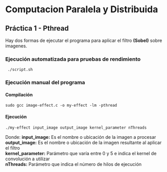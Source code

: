 # Computacion Paralela y Distribuida

## Práctica 1 - Pthread

Hay dos formas de ejecutar el programa para aplicar el filtro **(Sobel)** sobre imagenes.

### Ejecución automatizada para pruebas de rendimiento
```
 ./script.sh
```
### Ejecución manual del programa

#### Compilación

```
sudo gcc image-effect.c -o my-effect -lm -pthread
```

#### Ejecución
```
./my-effect input_image output_image kernel_parameter nThreads
```
Donde:
**input_image:**  Es el nombre o ubicación de la imagen a procesar  
**output_image:**  Es el nombre o ubicación de la imagen resultante al aplicar el filtro  
**kernel_parameter:**  Parámetro que varía entre 0 y 5 e indica el kernel de convolución a utilizar  
**nThreads:**  Parámetro que indica el número de hilos de ejecución  
